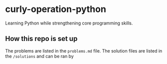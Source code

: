 # curly-operation-python

Learning Python while strengthening core programming skills.

## How this repo is set up

The problems are listed in the `problems.md` file. The solution files are listed in the `/solutions` and can be ran by
